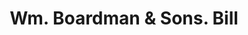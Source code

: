 ---
doi: 10.7916/D82J7PSD
date_other: '1880'
date_other_textual: 1880-1889
form: printed ephemera
genre:
- Invoices
name:
- Wm. Boardman & Sons
object_in_context_url: https://biggert.cul.columbia.edu/items/view/ave_biggert_00081
subject_hierarchical_geographic:
- Hartford, Connecticut, United States
subject_name:
- Wm. Boardman & Sons
title: Wm. Boardman & Sons. Bill
sort_title: Wm. Boardman & Sons. Bill
call_number: ave_biggert_00081
coordinates:
- 41.7625,-72.67416666666666
pid: ave_biggert_00081
identifiers: ave_biggert_00081
permalink: /biggert/ave_biggert_00081/
layout: iiif-image-page
---
